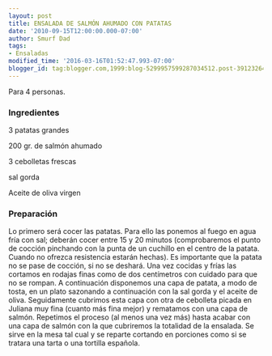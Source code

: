 ```yaml
---
layout: post
title: ENSALADA DE SALMÓN AHUMADO CON PATATAS
date: '2010-09-15T12:00:00.000-07:00'
author: Smurf Dad
tags:
- Ensaladas
modified_time: '2016-03-16T01:52:47.993-07:00'
blogger_id: tag:blogger.com,1999:blog-5299957599287034512.post-3912326453537330741
---
```


Para 4 personas.

<h3>Ingredientes</h3>

3 patatas grandes

200 gr. de salmón ahumado

3 cebolletas frescas

sal gorda

Aceite de oliva virgen

<h3>Preparación</h3>

Lo primero será cocer las patatas. Para ello las ponemos al fuego en agua fría con sal; deberán cocer entre 15 y 20 minutos (comprobaremos el punto de cocción pinchando con la punta de un cuchillo en el centro de la patata. Cuando no ofrezca resistencia estarán hechas). Es importante que la patata no se pase de cocción, si no se deshará. Una vez cocidas y frías las cortamos en rodajas finas como de dos centímetros con cuidado para que no se rompan. A continuación disponemos una capa de patata, a modo de tosta, en un plato sazonando a continuación con la sal gorda y el aceite de oliva. Seguidamente cubrimos esta capa con otra de cebolleta picada en Juliana muy fina (cuanto más fina mejor) y rematamos con una capa de salmón. Repetimos el proceso (al menos una vez más) hasta acabar con una capa de salmón con la que cubriremos la totalidad de la ensalada. Se sirve en la mesa tal cual y se reparte cortando en porciones como si se tratara una tarta o una tortilla española.

